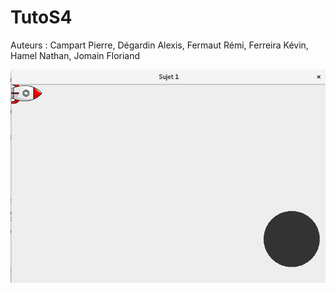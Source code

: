 # TutoS4

Auteurs : Campart Pierre, Dégardin Alexis, Fermaut Rémi, Ferreira Kévin, Hamel Nathan, Jomain Floriand

![alt text](https://github.com/floriandjomain/TutoS4/blob/master/ImageExec.png)
